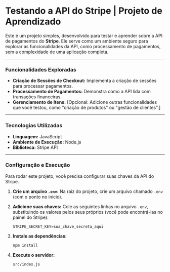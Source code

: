 # Testando a API do Stripe | Projeto de Aprendizado

Este é um projeto simples, desenvolvido para testar e aprender sobre a API de pagamentos do **Stripe**. Ele serve como um ambiente seguro para explorar as funcionalidades da API, como processamento de pagamentos, sem a complexidade de uma aplicação completa.

---

### Funcionalidades Exploradas

* **Criação de Sessões de Checkout:** Implementa a criação de sessões para processar pagamentos.
* **Processamento de Pagamentos:** Demonstra como a API lida com transações financeiras.
* **Gerenciamento de Itens:** [Opcional: Adicione outras funcionalidades que você testou, como "criação de produtos" ou "gestão de clientes".]

---

### Tecnologias Utilizadas

* **Linguagem:** JavaScript
* **Ambiente de Execução:** Node.js
* **Biblioteca:** Stripe API

---

### Configuração e Execução

Para rodar este projeto, você precisa configurar suas chaves da API do Stripe.

1.  **Crie um arquivo `.env`:** Na raiz do projeto, crie um arquivo chamado `.env` (com o ponto no início).

2.  **Adicione suas chaves:** Cole as seguintes linhas no arquivo `.env`, substituindo os valores pelos seus próprios (você pode encontrá-las no painel do Stripe):

    ```env
    STRIPE_SECRET_KEY=sua_chave_secreta_aqui
    ```

3.  **Instale as dependências:**
    ```bash
    npm install
    ```

4.  **Execute o servidor:**
    ```bash
    src/index.js
    ```
